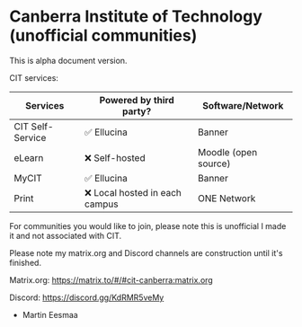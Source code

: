 # Canberra Institute of Technology (unofficial communities)

This is alpha document version.

CIT services:

Services | Powered by third party? | Software/Network
--- | --- | --- |
CIT Self-Service | :white_check_mark: Ellucina | Banner
eLearn | :x: Self-hosted | Moodle (open source)
MyCIT | :white_check_mark: Ellucina | Banner
Print | :x: Local hosted in each campus | ONE Network

For communities you would like to join, please note this is unofficial I made it and not associated with CIT.

Please note my matrix.org and Discord channels are construction until it's finished.

Matrix.org: https://matrix.to/#/#cit-canberra:matrix.org

Discord: https://discord.gg/KdRMR5veMy

- Martin Eesmaa